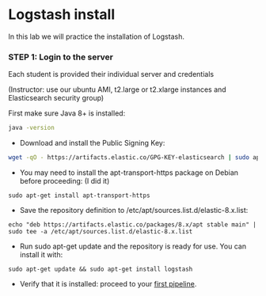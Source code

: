 # Logstash install

In this lab we will practice the installation of Logstash.


### STEP 1: Login to the server

Each student is provided their individual server and credentials

(Instructor: use our ubuntu AMI, t2.large or t2.xlarge instances and Elasticsearch security group)

First make sure Java 8+ is installed:

```bash
java -version
```

* Download and install the Public Signing Key:

```bash
wget -qO - https://artifacts.elastic.co/GPG-KEY-elasticsearch | sudo apt-key add -
```

* You may need to install the apt-transport-https package on Debian before proceeding: (I did it)

```shell
sudo apt-get install apt-transport-https
```

* Save the repository definition to /etc/apt/sources.list.d/elastic-8.x.list:

```shell
echo "deb https://artifacts.elastic.co/packages/8.x/apt stable main" | sudo tee -a /etc/apt/sources.list.d/elastic-8.x.list
```

* Run sudo apt-get update and the repository is ready for use. You can install it with:

```shell
sudo apt-get update && sudo apt-get install logstash
```

* Verify that it is installed: proceed to your [first pipeline](1-install.md).

